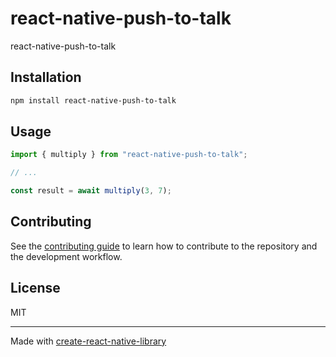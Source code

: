# react-native-push-to-talk

react-native-push-to-talk

## Installation

```sh
npm install react-native-push-to-talk
```

## Usage

```js
import { multiply } from "react-native-push-to-talk";

// ...

const result = await multiply(3, 7);
```

## Contributing

See the [contributing guide](CONTRIBUTING.md) to learn how to contribute to the repository and the development workflow.

## License

MIT

---

Made with [create-react-native-library](https://github.com/callstack/react-native-builder-bob)
